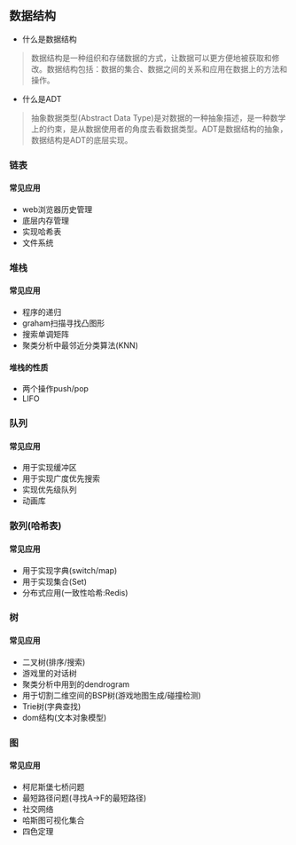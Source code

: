 ## 数据结构

- 什么是数据结构
> 数据结构是一种组织和存储数据的方式，让数据可以更方便地被获取和修改。数据结构包括：数据的集合、数据之间的关系和应用在数据上的方法和操作。

- 什么是ADT
> 抽象数据类型(Abstract Data Type)是对数据的一种抽象描述，是一种数学上的约束，是从数据使用者的角度去看数据类型。ADT是数据结构的抽象，数据结构是ADT的底层实现。

### 链表

#### 常见应用
- web浏览器历史管理
- 底层内存管理
- 实现哈希表
- 文件系统

### 堆栈

#### 常见应用
- 程序的递归
- graham扫描寻找凸图形
- 搜索单调矩阵
- 聚类分析中最邻近分类算法(KNN)

#### 堆栈的性质
- 两个操作push/pop
- LIFO

### 队列

#### 常见应用
- 用于实现缓冲区
- 用于实现广度优先搜索
- 实现优先级队列
- 动画库

### 散列(哈希表)

#### 常见应用
- 用于实现字典(switch/map)
- 用于实现集合(Set)
- 分布式应用(一致性哈希:Redis)

### 树

#### 常见应用
- 二叉树(排序/搜索)
- 游戏里的对话树
- 聚类分析中用到的dendrogram
- 用于切割二维空间的BSP树(游戏地图生成/碰撞检测)
- Trie树(字典查找)
- dom结构(文本对象模型)

### 图

#### 常见应用
- 柯尼斯堡七桥问题
- 最短路径问题(寻找A->F的最短路径)
- 社交网络
- 哈斯图可视化集合
- 四色定理
